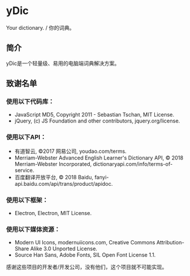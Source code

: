 ﻿# yDic

Your dictionary. / 你的词典。

## 简介

yDic是一个轻量级、易用的电脑端词典解决方案。

## 致谢名单

### 使用以下代码库：
- JavaScript MD5, Copyright 2011 - Sebastian Tschan, MIT License.
- jQuery, (c) JS Foundation and other contributors, jquery.org/license.

### 使用以下API：
- 有道智云, ©2017 网易公司, youdao.com/terms.
- Merriam-Webster Advanced English Learner's Dictionary API, © 2018 Merriam-Webster Incorporated, dictionaryapi.com/info/terms-of-service.
- 百度翻译开放平台, © 2018 Baidu, fanyi-api.baidu.com/api/trans/product/apidoc.

### 使用以下框架：
- Electron, Electron, MIT License.

### 使用以下媒体资源：
- Modern UI Icons, modernuiicons.com, Creative Commons Attribution-Share Alike 3.0 Unported License.
- Source Han Sans, Adobe Fonts, SIL Open Font License 1.1.

感谢这些项目的开发者/开发公司，没有他们，这个项目就不可能实现。
